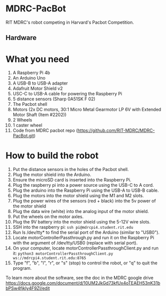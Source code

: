 # MDRC-PacBot
RIT MDRC's robot competing in Harvard's Pacbot Competition.

## Hardware

# What you need

1. A Raspberry Pi 4b
2. An Arduino Uno
3. A USB-B to USB-A adapter
4. Adafruit Motor Shield v2
5. USC-C to USB-A cable for powering the Raspberry Pi
6. 5 distance sensors (Sharp 0A51SK F 02)
7. The Pacbot shell
8. Motors (2x DC motors, 30:1 Micro Metal Gearmotor LP 6V with Extended Motor Shaft (Item #2202))
9. 2 Wheels
10. 1 caster wheel
11. Code from MDRC pacbot repo (https://github.com/RIT-MDRC/MDRC-PacBot.git)

# How to build the robot

1. Put the distance sensors in the holes of the Pacbot shell.
2. Plug the motor shield into the Arduino.
3. Ensure the microSD card is inserted into the Raspberry Pi.
4. Plug the raspberry pi into a power source using the USB-C to A cord.
5. Plug the arduino into the Raspberry Pi using the USB-A to USB-B cable.
6. Plug the motors into the motor shield using the M1 and M2 slots.
7. Plug the power wires of the sensors (red + black) into the 5v power of the motor shield
8. Plug the data wire (white) into the analog input of the motor shield.
9. Put the wheels on the motor axles.
10. Plug the 9V battery into the motor shield using the 5-12V wire slots.
11. SSH into the raspberry pi: `ssh pi@mdrcpi4.student.rit.edu`
12. Run ls /dev/tty* to find the serial port of the Arduino (similar to "USB0").
13. Locate motorControllerPassthrough.py and run it on the Raspberry Pi with the argument of /dev/tty/USB0 (replace with serial port).
14. On your computer, locate motorControllerPassthroughClient.py and run it: `python3 motorControllerPassthroughClient.py ws://mdrcpi4.student.rit.edu:8765`
15. Type "f", "b", "l", "r", or "s" (stop) to control the robot, or "q" to quit the program.

To learn more about the software, see the doc in the MDRC google drive https://docs.google.com/document/d/10UM2JkGd73kfUx4oTEAEH53nK31bbPSw4fjkly4F9ZI/edit
